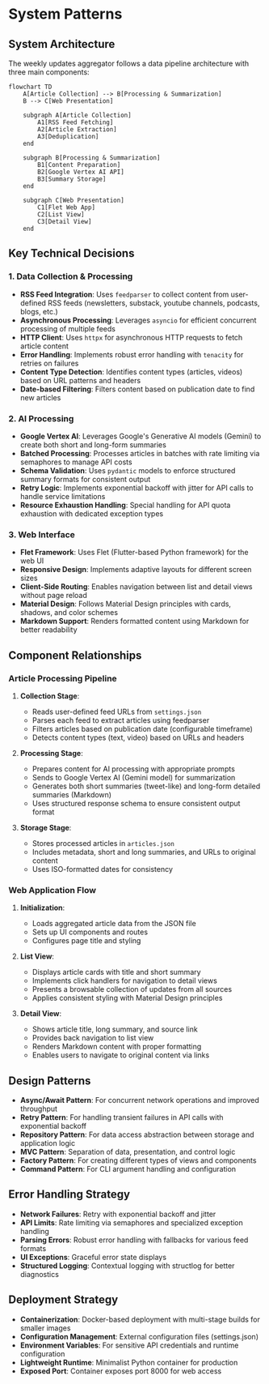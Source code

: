 # System Patterns

## System Architecture

The weekly updates aggregator follows a data pipeline architecture with three main components:

```mermaid
flowchart TD
    A[Article Collection] --> B[Processing & Summarization]
    B --> C[Web Presentation]
    
    subgraph A[Article Collection]
        A1[RSS Feed Fetching]
        A2[Article Extraction]
        A3[Deduplication]
    end
    
    subgraph B[Processing & Summarization]
        B1[Content Preparation]
        B2[Google Vertex AI API]
        B3[Summary Storage]
    end
    
    subgraph C[Web Presentation]
        C1[Flet Web App]
        C2[List View]
        C3[Detail View]
    end
```

## Key Technical Decisions

### 1. Data Collection & Processing
- **RSS Feed Integration**: Uses `feedparser` to collect content from user-defined RSS feeds (newsletters, substack, youtube channels, podcasts, blogs, etc.)
- **Asynchronous Processing**: Leverages `asyncio` for efficient concurrent processing of multiple feeds
- **HTTP Client**: Uses `httpx` for asynchronous HTTP requests to fetch article content
- **Error Handling**: Implements robust error handling with `tenacity` for retries on failures
- **Content Type Detection**: Identifies content types (articles, videos) based on URL patterns and headers
- **Date-based Filtering**: Filters content based on publication date to find new articles

### 2. AI Processing
- **Google Vertex AI**: Leverages Google's Generative AI models (Gemini) to create both short and long-form summaries
- **Batched Processing**: Processes articles in batches with rate limiting via semaphores to manage API costs
- **Schema Validation**: Uses `pydantic` models to enforce structured summary formats for consistent output
- **Retry Logic**: Implements exponential backoff with jitter for API calls to handle service limitations
- **Resource Exhaustion Handling**: Special handling for API quota exhaustion with dedicated exception types

### 3. Web Interface
- **Flet Framework**: Uses Flet (Flutter-based Python framework) for the web UI
- **Responsive Design**: Implements adaptive layouts for different screen sizes
- **Client-Side Routing**: Enables navigation between list and detail views without page reload
- **Material Design**: Follows Material Design principles with cards, shadows, and color schemes
- **Markdown Support**: Renders formatted content using Markdown for better readability

## Component Relationships

### Article Processing Pipeline
1. **Collection Stage**:
   - Reads user-defined feed URLs from `settings.json`
   - Parses each feed to extract articles using feedparser
   - Filters articles based on publication date (configurable timeframe)
   - Detects content types (text, video) based on URLs and headers

2. **Processing Stage**:
   - Prepares content for AI processing with appropriate prompts
   - Sends to Google Vertex AI (Gemini model) for summarization
   - Generates both short summaries (tweet-like) and long-form detailed summaries (Markdown)
   - Uses structured response schema to ensure consistent output format

3. **Storage Stage**:
   - Stores processed articles in `articles.json`
   - Includes metadata, short and long summaries, and URLs to original content
   - Uses ISO-formatted dates for consistency

### Web Application Flow
1. **Initialization**:
   - Loads aggregated article data from the JSON file
   - Sets up UI components and routes
   - Configures page title and styling

2. **List View**:
   - Displays article cards with title and short summary
   - Implements click handlers for navigation to detail views
   - Presents a browsable collection of updates from all sources
   - Applies consistent styling with Material Design principles

3. **Detail View**:
   - Shows article title, long summary, and source link
   - Provides back navigation to list view
   - Renders Markdown content with proper formatting
   - Enables users to navigate to original content via links

## Design Patterns

- **Async/Await Pattern**: For concurrent network operations and improved throughput
- **Retry Pattern**: For handling transient failures in API calls with exponential backoff
- **Repository Pattern**: For data access abstraction between storage and application logic
- **MVC Pattern**: Separation of data, presentation, and control logic
- **Factory Pattern**: For creating different types of views and components
- **Command Pattern**: For CLI argument handling and configuration

## Error Handling Strategy

- **Network Failures**: Retry with exponential backoff and jitter
- **API Limits**: Rate limiting via semaphores and specialized exception handling
- **Parsing Errors**: Robust error handling with fallbacks for various feed formats
- **UI Exceptions**: Graceful error state displays
- **Structured Logging**: Contextual logging with structlog for better diagnostics

## Deployment Strategy

- **Containerization**: Docker-based deployment with multi-stage builds for smaller images
- **Configuration Management**: External configuration files (settings.json)
- **Environment Variables**: For sensitive API credentials and runtime configuration
- **Lightweight Runtime**: Minimalist Python container for production
- **Exposed Port**: Container exposes port 8000 for web access
